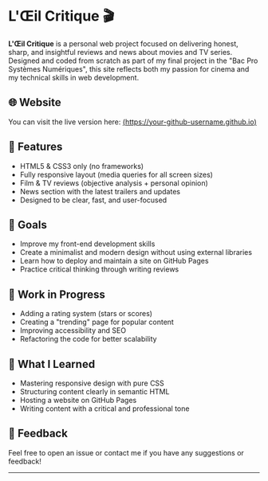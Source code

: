 # L'Œil Critique 🎬

**L'Œil Critique** is a personal web project focused on delivering honest, sharp, and insightful reviews and news about movies and TV series. Designed and coded from scratch as part of my final project in the "Bac Pro Systèmes Numériques", this site reflects both my passion for cinema and my technical skills in web development.

## 🌐 Website
You can visit the live version here: [(https://your-github-username.github.io)](https://loeilcritique69.github.io/l-oeil-critique/)

## 📌 Features
- HTML5 & CSS3 only (no frameworks)
- Fully responsive layout (media queries for all screen sizes)
- Film & TV reviews (objective analysis + personal opinion)
- News section with the latest trailers and updates
- Designed to be clear, fast, and user-focused

## 🎯 Goals
- Improve my front-end development skills
- Create a minimalist and modern design without using external libraries
- Learn how to deploy and maintain a site on GitHub Pages
- Practice critical thinking through writing reviews

## 🚧 Work in Progress
- Adding a rating system (stars or scores)
- Creating a "trending" page for popular content
- Improving accessibility and SEO
- Refactoring the code for better scalability

## 🧠 What I Learned
- Mastering responsive design with pure CSS
- Structuring content clearly in semantic HTML
- Hosting a website on GitHub Pages
- Writing content with a critical and professional tone

## 💬 Feedback
Feel free to open an issue or contact me if you have any suggestions or feedback!

---
